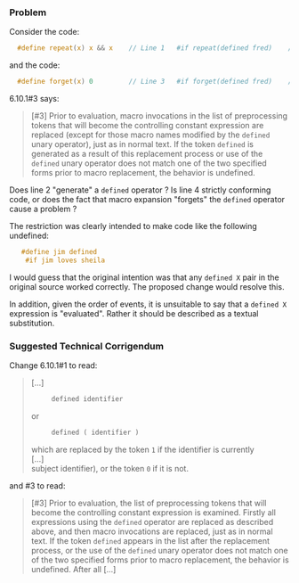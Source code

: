 ### Problem

Consider the code:

```c
  #define repeat(x) x && x    // Line 1   #if repeat(defined fred)    // Line 2
```

and the code:

```c
  #define forget(x) 0         // Line 3   #if forget(defined fred)    // Line 4
```

6.10.1#3 says:

> \[#3] Prior to evaluation, macro invocations in the list of preprocessing tokens
> that will become the controlling constant expression are replaced (except for
> those macro names modified by the `defined` unary operator), just as in normal
> text. If the token `defined` is generated as a result of this replacement
> process or use of the `defined` unary operator does not match one of the two
> specified forms prior to macro replacement, the behavior is undefined.

Does line 2 "generate" a `defined` operator ? Is line 4 strictly conforming
code, or does the fact that macro expansion "forgets" the `defined` operator
cause a problem ?

The restriction was clearly intended to make code like the following undefined:

```c
   #define jim defined
    #if jim loves sheila
```

I would guess that the original intention was that any `defined X` pair in the
original source worked correctly. The proposed change would resolve this.

In addition, given the order of events, it is unsuitable to say that a `defined
X` expression is "evaluated". Rather it should be described as a textual
substitution.

### Suggested Technical Corrigendum

Change 6.10.1#1 to read:

> \[...]
>
> ```c
>      defined identifier
> ```
>
> or
>
> ```c
>      defined ( identifier )
> ```
>
> which are replaced by the token `1` if the identifier is currently  
> \[...]  
> subject identifier), or the token `0` if it is not.

and #3 to read:

> \[#3] Prior to evaluation, the list of preprocessing tokens that will become the
> controlling constant expression is examined. Firstly all expressions using the
> `defined` operator are replaced as described above, and then macro invocations
> are replaced, just as in normal text. If the token `defined` appears in the list
> after the replacement process, or the use of the `defined` unary operator does
> not match one of the two specified forms prior to macro replacement, the
> behavior is undefined. After all \[...]

